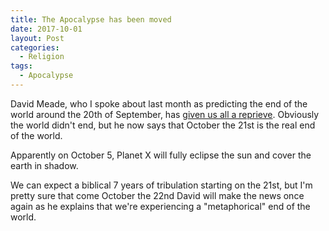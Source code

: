 ```yaml
---
title: The Apocalypse has been moved
date: 2017-10-01
layout: Post
categories:
  - Religion
tags:
  - Apocalypse
---
```


David Meade, who I spoke about last month as predicting the end of the world around the 20th of September, has [given us all a reprieve](http://metro.co.uk/2017/09/25/death-planet-nibiru-is-actually-going-to-hit-earth-on-october-21-christians-now-claim-6953324/#). Obviously the world didn't end, but he now says that October the 21st is the real end of the world.

<!-- more -->

Apparently on October 5, Planet X will fully eclipse the sun and cover the earth in shadow.

We can expect a biblical 7 years of tribulation starting on the 21st, but I'm pretty sure that come October the 22nd David will make the news once again as he explains that we're experiencing a "metaphorical" end of the world.
